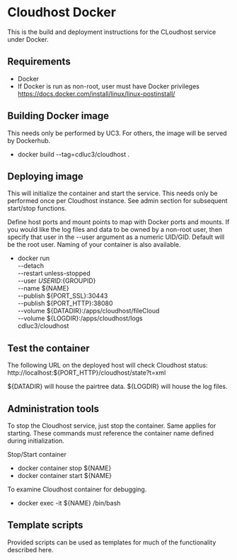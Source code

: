 Cloudhost Docker
================

This is the build and deployment instructions for the CLoudhost service under Docker.

Requirements
------------

- Docker 
- If Docker is run as non-root, user must have Docker privileges 
  https://docs.docker.com/install/linux/linux-postinstall/

Building Docker image
---------------------

This needs only be performed by UC3.  For others, the image will be served by Dockerhub. 

- docker build --tag=cdluc3/cloudhost .

Deploying image
---------------

This will initialize the container and start the service.  This needs only be performed once
per Cloudhost instance.  See admin section for subsequent start/stop functions.

Define host ports and mount points to map with Docker ports and mounts.
If you would like the log files and data to be owned by a non-root user, then specify
that user in the --user argument as a numeric UID/GID.  Default will be the root user.
Naming of your container is also available.  

- docker run \
        --detach \
        --restart unless-stopped \
        --user ${USERID}:${GROUPID} \
        --name ${NAME} \
        --publish ${PORT_SSL}:30443 \
        --publish ${PORT_HTTP}:38080 \
        --volume ${DATADIR}:/apps/cloudhost/fileCloud \
        --volume ${LOGDIR}:/apps/cloudhost/logs \
        cdluc3/cloudhost

Test the container
------------------

The following URL on the deployed host will check Cloudhost status:
    http://localhost:${PORT_HTTP}/cloudhost/state?t=xml 

${DATADIR} will house the pairtree data.
${LOGDIR} will house the log files.

Administration tools
--------------------

To stop the Cloudhost service, just stop the container.  Same applies for starting.
These commands must reference the container name defined during initialization.

Stop/Start container
- docker container stop ${NAME}
- docker container start ${NAME}

To examine Cloudhost container for debugging.
- docker exec -it ${NAME} /bin/bash

Template scripts
----------------

Provided scripts can be used as templates for much of the functionality described here.
